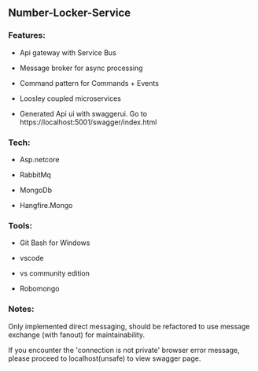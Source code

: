 ## Number-Locker-Service

### Features:

- Api gateway with Service Bus

- Message broker for async processing

- Command pattern for Commands + Events

- Loosley coupled microservices

- Generated Api ui with swaggerui. Go to https://localhost:5001/swagger/index.html

### Tech:

- Asp.netcore

- RabbitMq

- MongoDb

- Hangfire.Mongo

### Tools:

- Git Bash for Windows

- vscode

- vs community edition

- Robomongo

### Notes:

Only implemented direct messaging, should be refactored to use message exchange (with fanout) for maintainability.

If you encounter the 'connection is not private' browser error message, please proceed to localhost(unsafe) to view swagger page.
